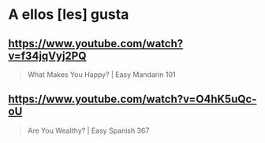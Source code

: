 # A ellos [les] gusta

## https://www.youtube.com/watch?v=f34jqVyj2PQ

> What Makes You Happy? | Easy Mandarin 101 

## https://www.youtube.com/watch?v=O4hK5uQc-oU

> Are You Wealthy? | Easy Spanish 367 
